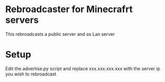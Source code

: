 # Rebroadcaster for Minecrafrt servers

This rebroadcasts a public server and as Lan server

# Setup

Edit the advertise.py script and replace xxx.xxx.xxx.xxx with the server ip you wish to rebroadcast
